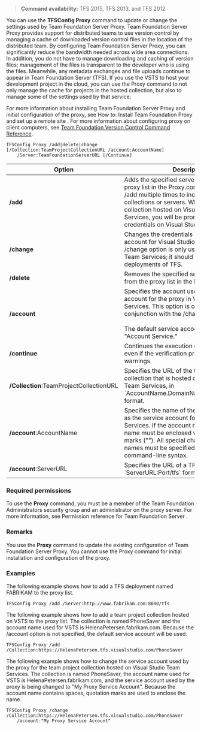 >**Command availability:** TFS 2015, TFS 2013, and TFS 2012

You can use the **TFSConfig Proxy** command to update or change the settings used by Team Foundation Server Proxy.
Team Foundation Server Proxy provides support for distributed teams to use version control by managing a cache of downloaded version control files in the location of the distributed team.
By configuring Team Foundation Server Proxy, you can significantly reduce the bandwidth needed across wide area connections.
In addition, you do not have to manage downloading and caching of version files; management of the files is transparent to the developer who is using the files.
Meanwhile, any metadata exchanges and file uploads continue to appear in Team Foundation Server (TFS).
If you use the VSTS to host your development project in the cloud,
you can use the Proxy command to not only manage the cache for projects in the hosted collection, but also to manage some of the settings used by that service.

For more information about installing Team Foundation Server Proxy and initial configuration of the proxy,
see <span sdata="link"> How to: Install Team Foundation Proxy and set up a remote site </span>. For more information about configuring proxy on client computers, see [Team Foundation Version Control Command Reference](http://go.microsoft.com/fwlink/?LinkId=254422).

    TFSConfig Proxy /add|delete|change [/Collection:TeamProjectCollectionURL /account:AccountName]
		/Server:TeamFoundationServerURL [/Continue]

<table>
	<thead>
		<tr>
			<th>Option</th>
			<th>Description</th>
		</tr>
	</thead>
	<tbody>
		<tr>
			<td><strong>/add</strong></td>
			<td>
				Adds the specified server or collection to the proxy list in the Proxy.config file.
				You can run /add multiple times to include more collections or servers.
				When using /add with a collection hosted on Visual Studio Team Services,
				you will be prompted for your credentials on Visual Studio Team Services.
			</td>
		</tr>
		<tr>
			<td><strong>/change</strong></td>
			<td>
				Changes the credentials stored as the service account for Visual Studio Team Services.
				The /change option is only used for Visual Studio Team Services; it should not be used for local deployments of TFS.
			</td>
		</tr>
		<tr>
			<td><strong>/delete</strong></td>
			<td>Removes the specified server or collection from the proxy list in the Proxy.config file.</td>
		</tr>
		<tr>
			<td><strong>/account</strong></td>
			<td>
				Specifies the account used as the service account for the proxy in Visual Studio Team Services.
				This option is only used for VSTS in conjunction with the /change option.<br/><br/>
				The default service account used for VSTS is &quot;Account Service.&quot;
			</td>
		</tr>
		<tr>
			<td><strong>/continue</strong></td>
			<td>Continues the execution of the command even if the verification process produces warnings.</td>
		</tr>
		<tr>
			<td><strong>/Collection</strong>:TeamProjectCollectionURL</td>
			<td>Specifies the URL of the team project collection that is hosted on Visual Studio Team Services, in `AccountName.DomainName/CollectionName` format.</td>
		</tr>
		<tr>
			<td><strong>/account</strong>:AccountName</td>
			<td>
				Specifies the name of the account that is used as the service account for Visual Studio Team Services.
				If the account name has spaces, the name must be enclosed within quotation marks (&quot;&quot;).
				All special characters in account names must be specified in accordance with command-line syntax.
			</td>
		</tr>
		<tr>
			<td><strong>/account</strong>:ServerURL</td>
			<td>Specifies the URL of a TFS deployment, in `ServerURL:Port/tfs` format.</td>
		</tr>
	</tbody>
</table>

### Required permissions

To use the **Proxy** command, you must be a member of the Team Foundation Administrators security group and an administrator on the proxy server. For more information, see <span sdata="link"> Permission reference for Team Foundation Server </span>.

### Remarks

You use the **Proxy** command to update the existing configuration of Team Foundation Server Proxy. You cannot use the Proxy command for initial installation and configuration of the proxy.

### Examples

The following example shows how to add a TFS deployment named FABRIKAM to the proxy list.

    TFSConfig Proxy /add /Server:http://www.fabrikam.com:8080/tfs 

The following example shows how to add a team project collection hosted on VSTS to the proxy list. The collection is named PhoneSaver and the account name used for VSTS is HelenaPetersen.fabrikam.com. Because the /account option is not specified, the default service account will be used.

    TFSConfig Proxy /add /Collection:https://HelenaPetersen.tfs.visualstudio.com/PhoneSaver 

The following example shows how to change the service account used by the proxy for the team project collection hosted on Visual Studio Team Services. The collection is named PhoneSaver, the account name used for VSTS is HelenaPetersen.fabrikam.com, and the service account used by the proxy is being changed to "My Proxy Service Account". Because the account name contains spaces, quotation marks are used to enclose the name.

    TFSConfig Proxy /change /Collection:https://HelenaPetersen.tfs.visualstudio.com/PhoneSaver
		/account:"My Proxy Service Account"
